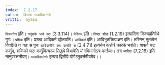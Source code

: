 ```yaml
---
index:  7.2.17
sutra:  विभाषा भावादिकर्मणोः
vritti:  nyasa
---
```


`मिन्नमनेन` इति। `नपुंसके भावे क्तः` (3.3.114)। `मेदितम्` इति। `निष्ठा शीङ` (1.2.19) इत्यादिना कित्त्वप्रतिषेधे गुणः। `प्रमिन्नः` इति। प्रशब्द आदिकर्म द्योतयति। `आदिकर्म` इति। आदिभूतक्रियाक्षण इति। तस्मिन् भूतत्वेन विवक्षिते यः क्तः स पुनः `आदिकर्मणि क्तः कर्त्तरि च` (3.4.71) इत्यनेन कर्त्तरि कारके भवति। शक्तो घटः कर्त्तुम्, शकिको घटः कर्त्तुमित्यस्य सिद्धये विभावेति योगविभागोऽत्र कर्त्तव्यः। तत्र `आदितः` (7.2.16) इति नानुवरत्तनीयम्। `भावादिकर्मणोः` इत्यत्र द्वितीये योगेऽनुवर्त्तमीयमेव।।


